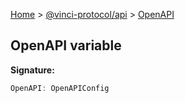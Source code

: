 [Home](./index.md) &gt; [@vinci-protocol/api](./api.md) &gt; [OpenAPI](./api.openapi.md)

## OpenAPI variable

<b>Signature:</b>

```typescript
OpenAPI: OpenAPIConfig
```
